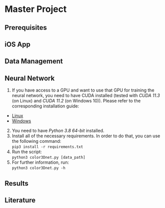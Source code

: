 # Master Project
## Prerequisites
## iOS App
## Data Management
## Neural Network
1. If you have access to a GPU and want to use that GPU for training the neural network, you need to have CUDA installed (tested with *CUDA 11.3* (on Linux) and *CUDA 11.2* (on Windows 10)). Please refer to the corresponding installation guide:  
  - [Linux](https://docs.nvidia.com/cuda/cuda-installation-guide-linux/index.html)
  - [Windows](//docs.nvidia.com/cuda/cuda-installation-guide-microsoft-windows/index.html)
2. You need to have *Python 3.8 64-bit* installed.
3. Install all of the necessary requirements. In order to do that, you can use the following command:  
```pip3 install -r requirements.txt```
4. Run the script:  
```python3 color3Dnet.py [data_path]```
5. For further information, run:  
```python3 color3Dnet.py -h```
## Results
## Literature
